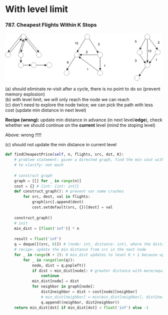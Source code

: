# With level limit

### 787. Cheapest Flights Within K Stops



![a, b, c](../../../.gitbook/assets/cheapest_flight_k_stop4.png)

\(a\) should eliminate re-visit after a cycle, there is no point to do so \(prevent memory explosion\)  
\(b\) with level limit, we will only reach the node we can reach  
\(c\) don't need to explore the node twice; we can pick the path with less cost \(update min distance in next level\)

**Recipe \(wrong\):** update min distance in advance \(in next level/**edge**\), check whether we should continue on the **current** level \(mind the stoping level\)

Above: wrong !!!!!

\(c\) should not update the min distance in current level

```python
def findCheapestPrice(self, n, flights, src, dst, K):
    # problem statement: given a directed graph, find the min cost within K + 2 level
    # to clarify: not much

    # construct graph
    graph = [[] for _ in range(n)]
    cost = {} # {int: {int: int}}
    def construct_graph(): # prevent var name crashes
        for src, dest, val in flights:
            graph[src].append(dest)
            cost.setdefault(src, {})[dest] = val

    construct_graph()
    # init
    min_dist = [float('inf')] * n

    result = float('inf')
    q = deque([(src, 0)]) # (node: int, distance: int), where the distance is that's acc so far
    # recipe: update the min distance from src in the next node
    for _ in range(K + 2): # min_dist updates to level K + 1 because updates are done in next level
        for _ in range(len(q)):
            node, dist = q.popleft()
            if dist > min_dist[node]: # greater distance with more/equal steps, safely eliminate
                continue
            min_dist[node] = dist
            for neighbor in graph[node]:
                dist2neighbor = dist + cost[node][neighbor]
                # min_dist[neighbor] = min(min_dist[neighbor], dist2neighbor) # bug
                q.append((neighbor, dist2neighbor))
    return min_dist[dst] if min_dist[dst] < float('inf') else -1
```

